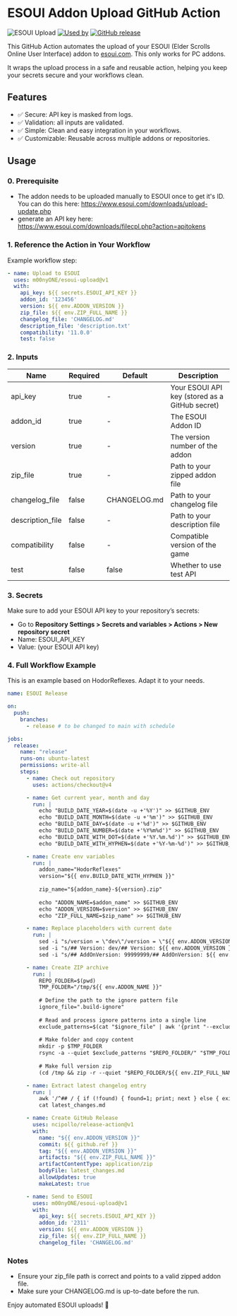 # ESOUI Addon Upload GitHub Action

![ESOUI Upload](https://img.shields.io/badge/ESOUI-Upload-blue?logo=github-actions&style=flat-square)
[![Used by](https://img.shields.io/badge/dynamic/json?color=success&label=Used%20by&query=repositoryCount&url=https://api.github.com/repos/m00nyONE/esoui-upload)](https://github.com/m00nyONE/esoui-upload/network/dependents)
[![GitHub release](https://img.shields.io/github/v/tag/m00nyONE/esoui-upload?label=release)](https://github.com/m00nyONE/esoui-upload/releases)


This GitHub Action automates the upload of your ESOUI (Elder Scrolls Online User Interface) addon to [esoui.com](https://esoui.com).
This only works for PC addons.

It wraps the upload process in a safe and reusable action, helping you keep your secrets secure and your workflows clean.

## Features

- ✅ Secure: API key is masked from logs.
- ✅ Validation: all inputs are validated.
- ✅ Simple: Clean and easy integration in your workflows.
- ✅ Customizable: Reusable across multiple addons or repositories.

## Usage

### 0. Prerequisite

- The addon needs to be uploaded manually to ESOUI once to get it's ID. You can do this here: https://www.esoui.com/downloads/upload-update.php
- generate an API key here: https://www.esoui.com/downloads/filecpl.php?action=apitokens

### 1. Reference the Action in Your Workflow

Example workflow step:

```yaml
- name: Upload to ESOUI
  uses: m00nyONE/esoui-upload@v1
  with:
    api_key: ${{ secrets.ESOUI_API_KEY }}
    addon_id: '123456'
    version: ${{ env.ADDON_VERSION }}
    zip_file: ${{ env.ZIP_FULL_NAME }}
    changelog_file: 'CHANGELOG.md'
    description_file: 'description.txt'
    compatibility: '11.0.0'
    test: false
```

### 2. Inputs

| Name           | Required | Default      | Description                                    |
|----------------|----------|--------------|------------------------------------------------|
| api_key        | true     | -            | Your ESOUI API key (stored as a GitHub secret) |
| addon_id       | true     | -            | The ESOUI Addon ID                             |
| version        | true     | -            | The version number of the addon                |
| zip_file       | true     | -            | Path to your zipped addon file                 |
| changelog_file | false    | CHANGELOG.md | Path to your changelog file                    |
| description_file | false  | -            | Path to your description file                  |
| compatibility  | false    | -            | Compatible version of the game                 |
| test           | false    | false        | Whether to use test API                        |

### 3. Secrets

Make sure to add your ESOUI API key to your repository’s secrets:
- Go to **Repository Settings > Secrets and variables > Actions > New repository secret**
- Name: ESOUI_API_KEY
- Value: (your ESOUI API key)

### 4. Full Workflow Example

This is an example based on HodorReflexes. Adapt it to your needs.

```yaml
name: ESOUI Release

on:
  push:
    branches:
      - release # to be changed to main with schedule

jobs:
  release:
    name: "release"
    runs-on: ubuntu-latest
    permissions: write-all
    steps:
      - name: Check out repository
        uses: actions/checkout@v4

      - name: Get current year, month and day
        run: |
          echo "BUILD_DATE_YEAR=$(date -u +'%Y')" >> $GITHUB_ENV
          echo "BUILD_DATE_MONTH=$(date -u +'%m')" >> $GITHUB_ENV
          echo "BUILD_DATE_DAY=$(date -u +'%d')" >> $GITHUB_ENV
          echo "BUILD_DATE_NUMBER=$(date +'%Y%m%d')" >> $GITHUB_ENV
          echo "BUILD_DATE_WITH_DOT=$(date +'%Y.%m.%d')" >> $GITHUB_ENV
          echo "BUILD_DATE_WITH_HYPHEN=$(date +'%Y-%m-%d')" >> $GITHUB_ENV

      - name: Create env variables
        run: |
          addon_name="HodorReflexes"
          version="${{ env.BUILD_DATE_WITH_HYPHEN }}"
          
          zip_name="${addon_name}-${version}.zip"
          
          echo "ADDON_NAME=$addon_name" >> $GITHUB_ENV
          echo "ADDON_VERSION=$version" >> $GITHUB_ENV
          echo "ZIP_FULL_NAME=$zip_name" >> $GITHUB_ENV

      - name: Replace placeholders with current date
        run: |
          sed -i "s/version = \"dev\"/version = \"${{ env.ADDON_VERSION }}\"/g" HodorReflexes.lua
          sed -i "s/## Version: dev/## Version: ${{ env.ADDON_VERSION }}/g" HodorReflexes.addon
          sed -i "s/## AddOnVersion: 99999999/## AddOnVersion: ${{ env.BUILD_DATE_NUMBER }}/g" HodorReflexes.addon

      - name: Create ZIP archive
        run: |
          REPO_FOLDER=$(pwd)
          TMP_FOLDER="/tmp/${{ env.ADDON_NAME }}"
          
          # Define the path to the ignore pattern file
          ignore_file=".build-ignore"
          
          # Read and process ignore patterns into a single line
          exclude_patterns=$(cat "$ignore_file" | awk '{print "--exclude " $0}' | tr '\n' ' ')
          
          # Make folder and copy content
          mkdir -p $TMP_FOLDER
          rsync -a --quiet $exclude_patterns "$REPO_FOLDER/" "$TMP_FOLDER/"
          
          # Make full version zip
          (cd /tmp && zip -r --quiet "$REPO_FOLDER/${{ env.ZIP_FULL_NAME }}" "${{ env.ADDON_NAME }}")

      - name: Extract latest changelog entry
        run: |
          awk '/^## / { if (!found) { found=1; print; next } else { exit } } found' CHANGELOG.md > latest_changes.md
          cat latest_changes.md

      - name: Create GitHub Release
        uses: ncipollo/release-action@v1
        with:
          name: "${{ env.ADDON_VERSION }}"
          commit: ${{ github.ref }}
          tag: "${{ env.ADDON_VERSION }}"
          artifacts: "${{ env.ZIP_FULL_NAME }}"
          artifactContentType: application/zip
          bodyFile: latest_changes.md
          allowUpdates: true
          makeLatest: true

      - name: Send to ESOUI
        uses: m00nyONE/esoui-upload@v1
        with:
          api_key: ${{ secrets.ESOUI_API_KEY }}
          addon_id: '2311'
          version: ${{ env.ADDON_VERSION }}
          zip_file: ${{ env.ZIP_FULL_NAME }}
          changelog_file: 'CHANGELOG.md'
```

### Notes
- Ensure your zip_file path is correct and points to a valid zipped addon file.
- Make sure your CHANGELOG.md is up-to-date before the run.

Enjoy automated ESOUI uploads! 🚀

